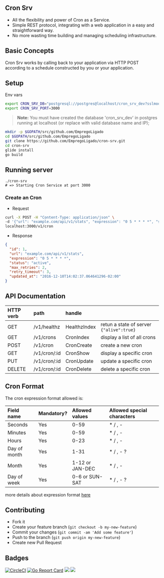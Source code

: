 ## Cron Srv

* All the flexibility and power of Cron as a Service.
* Simple REST protocol, integrating with a web application in a easy and straightforward way.
* No more wasting time building and managing scheduling infrastructure.

## Basic Concepts
Cron Srv works by calling back to your application via HTTP POST according to a schedule constructed by you or your application.

## Setup
Env vars
```bash
export CRON_SRV_DB="postgresql://postgres@localhost/cron_srv_dev?sslmode=disable"
export CRON_SRV_PORT=3000
```
> **Note:** You must have created the database 'cron_srv_dev' in postgres running at localhost (or replace with valid database name and IP);

```sh
mkdir -p $GOPATH/src/github.com/EmpregoLigado
cd $GOPATH/src/github.com/EmpregoLigado 
git clone https://github.com/EmpregoLigado/cron-srv.git
cd cron-srv
glide install
go build
```

## Running server
```
./cron-srv
# => Starting Cron Service at port 3000
```

### Create an Cron
- Request
```bash
curl -X POST -H "Content-Type: application/json" \
-d '{"url": "example.com/api/v1/stats", "expression": "0 5 * * * *", "status": "active", "max_retries": 2, "retry_timeout": 3}' \
localhost:3000/v1/cron
```

- Response
```json
{
  "id": 1,
  "url": "example.com/api/v1/stats",
  "expression": "0 5 * * * *",
  "status": "active",
  "max_retries": 2,
  "retry_timeout": 3,
  "updated_at": "2016-12-10T14:02:37.064641296-02:00"
}
```

## API Documentation
|HTTP verb|path|handle||
|:--|:--|:--|:--|
|GET|/v1/healthz|HealthzIndex|retun a state of server `{"alive":true}`|
|GET|/v1/crons|CronIndex|display a list of all crons|
|POST|/v1/cron|CronCreate|create a new cron|
|GET|/v1/cron/:id|CronShow|display a specific cron|
|PUT|/v1/cron/:id|CronUpdate|update a specific cron|
|DELETE|/v1/cron/:id|CronDelete|delete a specific cron|

## Cron Format
The cron expression format allowed is:

|Field name| Mandatory?|Allowed values|Allowed special characters|
|:--|:--|:--|:--|
|Seconds      | Yes        | 0-59            | * / , -|
|Minutes      | Yes        | 0-59            | * / , -|
|Hours        | Yes        | 0-23            | * / , -|
|Day of month | Yes        | 1-31            | * / , - ?|
|Month        | Yes        | 1-12 or JAN-DEC | * / , -|
|Day of week  | Yes        | 0-6 or SUN-SAT  | * / , - ?|
more details about expression format [here](https://godoc.org/github.com/robfig/cron#hdr-CRON_Expression_Format)

## Contributing
- Fork it
- Create your feature branch (`git checkout -b my-new-feature`)
- Commit your changes (`git commit -am 'Add some feature'`)
- Push to the branch (`git push origin my-new-feature`)
- Create new Pull Request

## Badges
[![CircleCI](https://circleci.com/gh/EmpregoLigado/cron-srv.svg?style=svg)](https://circleci.com/gh/EmpregoLigado/cron-srv)
[![Go Report Card](https://goreportcard.com/badge/github.com/EmpregoLigado/cron-srv)](https://goreportcard.com/report/github.com/EmpregoLigado/cron-srv)
[![](https://images.microbadger.com/badges/image/rafaeljesus/cron-srv.svg)](https://microbadger.com/images/rafaeljesus/cron-srv "Get your own image badge on microbadger.com")
[![](https://images.microbadger.com/badges/version/rafaeljesus/cron-srv.svg)](https://microbadger.com/images/rafaeljesus/cron-srv "Get your own version badge on microbadger.com")
